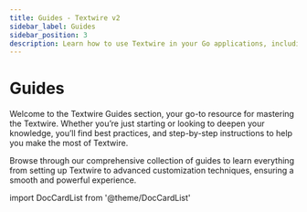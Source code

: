 ```yaml
---
title: Guides - Textwire v2
sidebar_label: Guides
sidebar_position: 3
description: Learn how to use Textwire in your Go applications, including importing the package, creating template instances, and more
---
```


# Guides
Welcome to the Textwire Guides section, your go-to resource for mastering the Textwire. Whether you’re just starting or looking to deepen your knowledge, you’ll find best practices, and step-by-step instructions to help you make the most of Textwire.

Browse through our comprehensive collection of guides to learn everything from setting up Textwire to advanced customization techniques, ensuring a smooth and powerful experience.

import DocCardList from '@theme/DocCardList'

<DocCardList />
